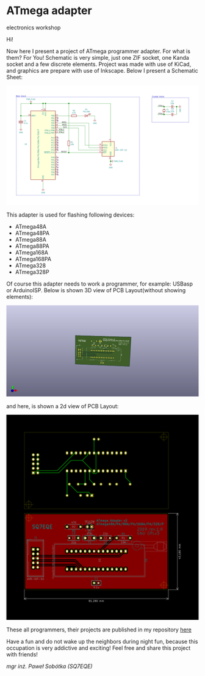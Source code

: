 # ATmega adapter
electronics workshop

Hi!

Now here I present a project of ATmega programmer adapter. For what is them? For You! Schematic is very simple, just one ZIF socket, one Kanda socket and a few discrete elements. Project was made with use of KiCad, and graphics are prepare with use of Inkscape. Below I present a Schematic Sheet:

![pict. 1](https://github.com/majsterklepka/lab1/raw/master/atmega_prog_adapter_v2/drawings/atmega_prog_adapter_v2-sheet.png "ATmega Schematic Sheet")

This adapter is used for flashing following devices:

- ATmega48A
- ATmega48PA
- ATmega88A
- ATmega88PA
- ATmega168A
- ATmega168PA
- ATmega328
- ATmega328P

Of course this adapter needs to work a programmer, for example: USBasp or ArduinoISP. Below is shown 3D view of PCB Layout(without showing elements):

![pict. 2](https://github.com/majsterklepka/lab1/raw/master/atmega_prog_adapter_v2/drawings/atmega_prog_adapter_v2.png "ATmega Adapter 3D view of PCB")

and here, is shown a 2d view of PCB Layout:

![pict. 3](https://github.com/majsterklepka/lab1/raw/master/atmega_prog_adapter_v2/drawings/atmega_prog_adapter_v2-brd.png "ATmega Adapter 2D view of PCB")

These all programmers, their projects are published in my repository [here](https://github.com/majsterklepka/avr-programmers.git "MajsterKlepka AVR-PROGRAMMERS Repo")

Have a fun and do not wake up the neighbors during night fun, because this occupation is very addictive and exciting! Feel free and share this project with friends!

_mgr inż. Paweł Sobótka (SQ7EQE)_ 
